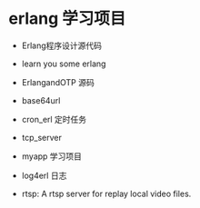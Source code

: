 # erlang 学习项目

- Erlang程序设计源代码

- learn you some erlang

- ErlangandOTP 源码

- base64url

- cron_erl 定时任务

- tcp_server

- myapp 学习项目

- log4erl 日志

- rtsp: A rtsp server for replay local video files.

